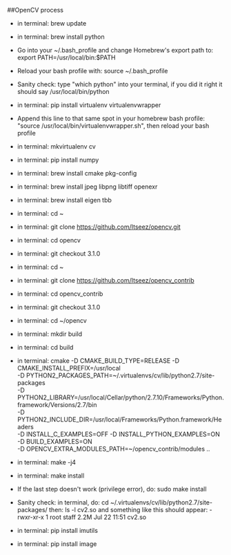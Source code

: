 ##OpenCV process

* in terminal: brew update
* in terminal: brew install python
* Go into your ~/.bash_profile and change Homebrew's export path to: export PATH=/usr/local/bin:$PATH
* Reload your bash profile with: source ~/.bash_profile
* Sanity check: type "which python" into your terminal, if you did it right it should say /usr/local/bin/python
* in terminal: pip install virtualenv virtualenvwrapper
* Append this line to that same spot in your homebrew bash profile: "source /usr/local/bin/virtualenvwrapper.sh", then reload your bash profile
* in terminal: mkvirtualenv cv
* in terminal: pip install numpy
* in terminal: brew install cmake pkg-config
* in terminal: brew install jpeg libpng libtiff openexr
* in terminal: brew install eigen tbb
* in terminal: cd ~
* in terminal: git clone https://github.com/Itseez/opencv.git
* in terminal: cd opencv
* in terminal: git checkout 3.1.0
* in terminal: cd ~
* in terminal: git clone https://github.com/Itseez/opencv_contrib
* in terminal: cd opencv_contrib
* in terminal: git checkout 3.1.0
* in terminal: cd ~/opencv
* in terminal: mkdir build
* in terminal: cd build
* in terminal: cmake -D CMAKE_BUILD_TYPE=RELEASE -D CMAKE_INSTALL_PREFIX=/usr/local \
	-D PYTHON2_PACKAGES_PATH=~/.virtualenvs/cv/lib/python2.7/site-packages \
	-D PYTHON2_LIBRARY=/usr/local/Cellar/python/2.7.10/Frameworks/Python.framework/Versions/2.7/bin \
	-D PYTHON2_INCLUDE_DIR=/usr/local/Frameworks/Python.framework/Headers \
	-D INSTALL_C_EXAMPLES=OFF -D INSTALL_PYTHON_EXAMPLES=ON \
	-D BUILD_EXAMPLES=ON \
	-D OPENCV_EXTRA_MODULES_PATH=~/opencv_contrib/modules ..
* in terminal: make -j4
* in terminal: make install
* If the last step doesn't work (privilege error), do: sudo make install
* Sanity check: in terminal, do: cd ~/.virtualenvs/cv/lib/python2.7/site-packages/
then: ls -l cv2.so 
and something like this should appear: -rwxr-xr-x  1 root  staff   2.2M Jul 22 11:51 cv2.so


* in terminal: pip install imutils
<!-- * in terminal: sudo pip install pillow -->
* in terminal: pip install image
